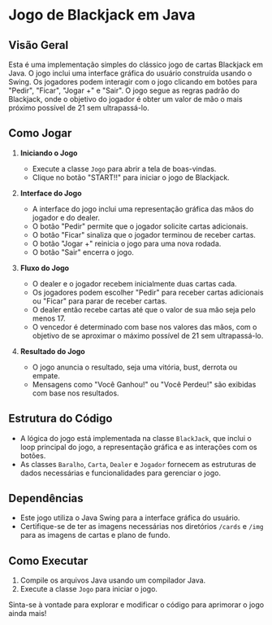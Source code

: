 # Jogo de Blackjack em Java

## Visão Geral

Esta é uma implementação simples do clássico jogo de cartas Blackjack em Java. O jogo inclui uma interface gráfica do usuário construída usando o Swing. Os jogadores podem interagir com o jogo clicando em botões para "Pedir", "Ficar", "Jogar +" e "Sair". O jogo segue as regras padrão do Blackjack, onde o objetivo do jogador é obter um valor de mão o mais próximo possível de 21 sem ultrapassá-lo.

## Como Jogar

1. **Iniciando o Jogo**
   - Execute a classe `Jogo` para abrir a tela de boas-vindas.
   - Clique no botão "START!!" para iniciar o jogo de Blackjack.

2. **Interface do Jogo**
   - A interface do jogo inclui uma representação gráfica das mãos do jogador e do dealer.
   - O botão "Pedir" permite que o jogador solicite cartas adicionais.
   - O botão "Ficar" sinaliza que o jogador terminou de receber cartas.
   - O botão "Jogar +" reinicia o jogo para uma nova rodada.
   - O botão "Sair" encerra o jogo.

3. **Fluxo do Jogo**
   - O dealer e o jogador recebem inicialmente duas cartas cada.
   - Os jogadores podem escolher "Pedir" para receber cartas adicionais ou "Ficar" para parar de receber cartas.
   - O dealer então recebe cartas até que o valor de sua mão seja pelo menos 17.
   - O vencedor é determinado com base nos valores das mãos, com o objetivo de se aproximar o máximo possível de 21 sem ultrapassá-lo.

4. **Resultado do Jogo**
   - O jogo anuncia o resultado, seja uma vitória, bust, derrota ou empate.
   - Mensagens como "Você Ganhou!" ou "Você Perdeu!" são exibidas com base nos resultados.

## Estrutura do Código

- A lógica do jogo está implementada na classe `BlackJack`, que inclui o loop principal do jogo, a representação gráfica e as interações com os botões.
- As classes `Baralho`, `Carta`, `Dealer` e `Jogador` fornecem as estruturas de dados necessárias e funcionalidades para gerenciar o jogo.

## Dependências

- Este jogo utiliza o Java Swing para a interface gráfica do usuário.
- Certifique-se de ter as imagens necessárias nos diretórios `/cards` e `/img` para as imagens de cartas e plano de fundo.

## Como Executar

1. Compile os arquivos Java usando um compilador Java.
2. Execute a classe `Jogo` para iniciar o jogo.

Sinta-se à vontade para explorar e modificar o código para aprimorar o jogo ainda mais!
